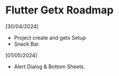# Flutter Getx Roadmap

[30/04/2024]
- Project create and getx Setup
- Snack Bar.

[01/05/2024]
- Alert Dialog & Bottom Sheets.
